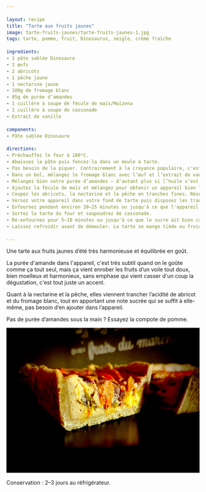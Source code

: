 ```yaml
---

layout: recipe
title: "Tarte aux fruits jaunes"
image: tarte-fruits-jaunes/tarte-fruits-jaunes-1.jpg
tags: tarte, pomme, fruit, Dinosaurus, seigle, crème fraîche

ingredients:
- 1 pâte sablée Dinosaure
- 2 œufs
- 2 abricots 
- 1 pêche jaune
- 1 nectarine jaune
- 100g de fromage blanc
- 85g de purée d’amandes 
- 1 cuillère à soupe de fécule de maïs/Maïzena
- 1 cuillère à soupe de cassonade 
- Extrait de vanille

components:
- Pâte sablée Dinosaure

directions:
- Préchauffez le four à 180°C.
- Abaissez la pâte puis foncez-la dans un moule à tarte. 
- Pas besoin de la piquer. Contrairement à la croyance populaire, c'est en la piquant qu’on risque de la rendre humide avec l'appareil, surtout la crème prise à la cuisson, et pas l'inverse – et c'est Thierry Marx qui l'a découvert avec l'aide du physico-chimiste Raphaël Haumont. Après si vous tenez absolument à piquer, vous pouvez appliquer du blanc d’œuf et la passer 3 minutes au four pour créer une couche d'imperméabilisation.
- Dans un bol, mélangez le fromage blanc avec l’œuf et l’extrait de vanille.
- Mélangez bien votre purée d’amandes – d’autant plus si l’huile s’est séparée – et ajoutez-la à votre appareil. Vous pouvez éventuellement passer le pot de purée d’amandes au micro-ondes pendant 20 secondes pour le rendre plus liquide. Mélangez.
- Ajoutez la fécule de maïs et mélangez pour obtenir un appareil bien lisse. Réservez.
- Coupez les abricots, la nectarine et la pêche en tranches fines. Réservez.
- Versez votre appareil dans votre fond de tarte puis disposez les tranches de fruits par dessus.
- Enfournez pendant environ 20–25 minutes ou jusqu'à ce que l'appareil soit tout juste pris. Pas d’inquiétude si les fruits ont rendu du jus à la cuisson, ce sirop va épaissir en refroidissant sans humidifier la pâte.
- Sortez la tarte du four et saupoudrez de cassonade. 
- Ré-enfournez pour 5–10 minutes ou jusqu'à ce que le sucre ait bien caramélisé. 
- Laissez refroidir avant de démouler. La tarte se mange tiède ou froide. 

---
```


Une tarte aux fruits jaunes d’été très harmonieuse et équilibrée en goût.

La purée d'amande dans l'appareil, c'est très subtil quand on le goûte comme ça tout seul, mais ça vient enrober les fruits d’un voile tout doux, bien moelleux et harmonieux, sans emphase qui vient casser d'un coup la dégustation, c'est tout juste un accent.

Quant à la nectarine et la pêche, elles viennent trancher l’acidité de abricot et du fromage blanc, tout en apportant une note sucrée qui se suffit à elle-même, pas besoin d’en ajouter dans l’appareil.

Pas de purée d’amandes sous la main&nbsp;? Essayez la compote de pomme.

![Un biscuit friable, un appareil hyper moelleux et tout doux à la dégustation, des beaux fruits juteux et sucrés pour harmoniser le tout. Une belle tarte pour l’été.](../images/tarte-fruits-jaunes/tarte-fruits-jaunes-2.jpg)

Conservation&nbsp;: 2–3 jours au réfrigérateur.